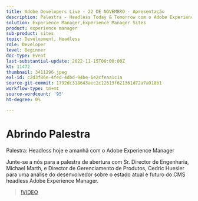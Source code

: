 ```yaml
---
title: Adobe Developers Live - 22 DE NOVEMBRO - Apresentação
description: Palestra - Headless Today & Tomorrow com o Adobe Experience ManagerJunte-se a nós para a palestra de abertura com o Sr. Director de Engenharia, Michael Marth, e o Director de Gerenciamento de Produtos, Cedric Huesler para obter uma visão do desenvolvedor sobre o estado atual e futuro do CMS headless Adobe Experience Manager.
solution: Experience Manager,Experience Manager Sites
product: experience manager
sub-product: sites
topic: Development, Headless
role: Developer
level: Beginner
doc-type: Event
last-substantial-update: 2022-11-15T00:00:00Z
kt: 11472
thumbnail: 3411296.jpeg
exl-id: c2d3f86e-4fed-4dbd-94be-6e2cfeaa1c1a
source-git-commit: 1792dc318643aec2c12613f621361d72a7a918b1
workflow-type: tm+mt
source-wordcount: '95'
ht-degree: 0%

---
```


# Abrindo Palestra

Palestra: Headless hoje e amanhã com o Adobe Experience Manager

Junte-se a nós para a palestra de abertura com Sr. Director de Engenharia, Michael Marth, e Director de Gerenciamento de Produtos, Cedric Huesler para uma análise do desenvolvedor sobre o estado atual e futuro do CMS headless Adobe Experience Manager.

>[!VIDEO](https://video.tv.adobe.com/v/3411296/?quality=12&learn=on)
